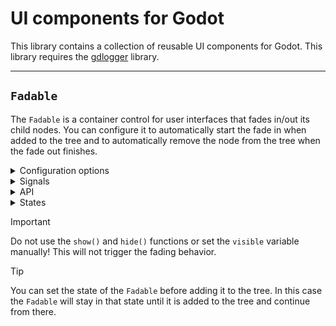 # UI components for Godot

This library contains a collection of reusable UI components for Godot. This library requires the
[gdlogger](https://github.com/SomethingPinkGmbH/gdlogger) library.

---

## `Fadable`

The `Fadable` is a container control for user interfaces that fades in/out its child nodes. You can configure it
to automatically start the fade in when added to the tree and to automatically remove the node from the tree
when the fade out finishes.

<details>
<summary>Configuration options</summary>

### Configuration options

| Option            | Description                                                   | Default |
|-------------------|---------------------------------------------------------------|---------|
| `auto_fade_in`    | Automatically start fading in when added to the tree.         | `true`  |
| `auto_remove`     | Automatically remove from the tree when fade out is complete. | `true`  |
| `transition_time` | The time in seconds the fade should take.                     | `0.1`   |
| `debug_log`       | Enable debug logging.                                         | `false` |

---

</details>

<details>
<summary>Signals</summary>

### Signals

All signals have the following signature:

```gdscript
func _my_on_fadable_signal(new_state: Fadable.State, old_state: Fadable.State):
    pass
```

The `Fadable` has the following signals:

| Signal              | Description                                                                                            |
|---------------------|--------------------------------------------------------------------------------------------------------|
| `removed_from_tree` | The `Fadable` has been removed from the tree. Identical to `tree_exited` but has the state parameters. |
| `fading_in`         | The `Fadable` has started fading in.                                                                   |
| `fading_out`        | The `Fadable` has started fading out.                                                                  |
| `fully_visible`     | The `Fadable` has finished fading in or has been set to show immediately.                              |
| `fully_hidden`      | The `Fadable` has finished fading out or has been set to hide imediately.                              |
| `state_change`      | The `Fadable` has changed its state to any of the above.                                               |

---

</details>

<details>
<summary>API</summary>

### API

The `Fadable` has a simple API to manipulate, for example:

```gdscript
$your_fadable.fade_in()
```

The `Fadable` has the following functions available:

| Function             | Description                                                                      |
|----------------------|----------------------------------------------------------------------------------|
| `fade_in()`          | Starts the fade in process.                                                      |
| `fade_out()`         | Starts the fade out process.                                                     |
| `show_immediately()` | Shows the `Fadable` without a fade. Equivalent to the `show()` default behavior. |
| `hide_immediately()` | Hides the `Fadable` without a fade. Equivalent to the `hide()` default behavior. |



---

</details>

<details>
<summary>States</summary>

### States

You can query the state of the `Fadable` by accessing the `state` variable. You can also change the state by changing its
value.

| State                         | Description                                                                                                                                          |
|-------------------------------|------------------------------------------------------------------------------------------------------------------------------------------------------|
| `Fadable.State.NOT_IN_TREE`   | The `Fadable` is currently not in a tree. When added to the tree, the `Fadable` will enter the next state.                                           |
| `Fadable.State.FULLY_HIDDEN`  | The `Fadable` is fully hidden. If `auto_fade_in` is enabled and the previous state was `NOT_IN_TREE`, the state will automatically advance.          |
| `Fadable.State.FADING_IN`     | The `Fadable` is fading in. When full opacity is reached, the state will advance.                                                                    |
| `Fadable.State.FULLY_VISIBLE` | The `Fadable` is fully visible.                                                                                                                      |
| `Fadable.State.FADING_OUT`    | The `Fadable` is fading out. When no opacity is reached, the state will advance.                                                                     |
| `Fadable.State.FULLY_HIDDEN`  | The `Fadable` is fully hidden. If `auto_remove` is enabled, the state will advance to `NOT_IN_TREE` and the `Fadable` will be removed from the tree. |

---

</details>

> [!IMPORTANT]
> Do not use the `show()` and `hide()` functions or set the `visible` variable manually! This will not trigger the
> fading behavior.

> [!TIP]
> You can set the state of the `Fadable` before adding it to the tree. In this case the `Fadable` will stay in that state
> until it is added to the tree and continue from there.
